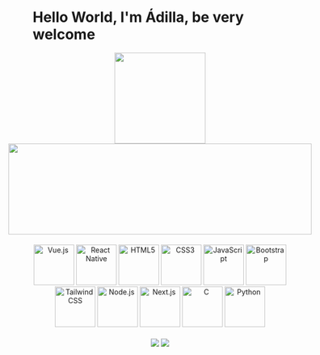 # Hello World, I'm Ádilla, be very welcome

<div align="center" style="display: flex; justify-content: center; gap: 20px;">
  <a href="https://github.com/Adilla-rgp">
    <img height="180em" src="https://github-readme-stats.vercel.app/api?username=Adilla-rgp&show_icons=true&theme=tokyonight&include_all_commits=true&count_private=true"/>
    <img height="180em" width="600em" src="https://github-readme-stats.vercel.app/api/top-langs/?username=Adilla-rgp&layout=compact&langs_count=6&theme=tokyonight"/>
  </a>
</div>

<div align="center" style="margin-top: 20px;">
  <img src="https://img.icons8.com/color/2x/vue-js.png" width="80" alt="Vue.js">
  <img src="https://upload.wikimedia.org/wikipedia/commons/thumb/a/a7/React-icon.svg/539px-React-icon.svg.png" width="80" alt="React Native">
  <img src="https://img.icons8.com/color/2x/html-5.png" width="80" alt="HTML5">
  <img src="https://img.icons8.com/color/2x/css3.png" width="80" alt="CSS3">
  <img src="https://static.vecteezy.com/system/resources/previews/027/127/560/non_2x/javascript-logo-javascript-icon-transparent-free-png.png" width="80" alt="JavaScript">
  <img src="https://img.icons8.com/color/2x/bootstrap.png" width="80" alt="Bootstrap">
  <img src="https://img.icons8.com/color/2x/tailwindcss.png" width="80" alt="TailwindCSS">
  <img src="https://img.icons8.com/color/2x/nodejs.png" width="80" alt="Node.js">
  <img src="https://img.icons8.com/color/2x/nextjs.png" width="80" alt="Next.js">
  <img src="https://img.icons8.com/color/2x/c-programming.png" width="80" alt="C">
  <img src="https://img.icons8.com/color/2x/python.png" width="80" alt="Python">
</div>

<div align="center" style="margin-top: 20px;"> 
  <a href="mailto:adillagomes3740@gmail.com"><img src="https://img.shields.io/badge/-Gmail-%23333?style=for-the-badge&logo=gmail&logoColor=white" target="_blank"></a>
  <a href="https://www.linkedin.com/in/adilla-gomes/" target="_blank"><img src="https://img.shields.io/badge/-LinkedIn-%230077B5?style=for-the-badge&logo=linkedin&logoColor=white" target="_blank"></a> 
</div>
